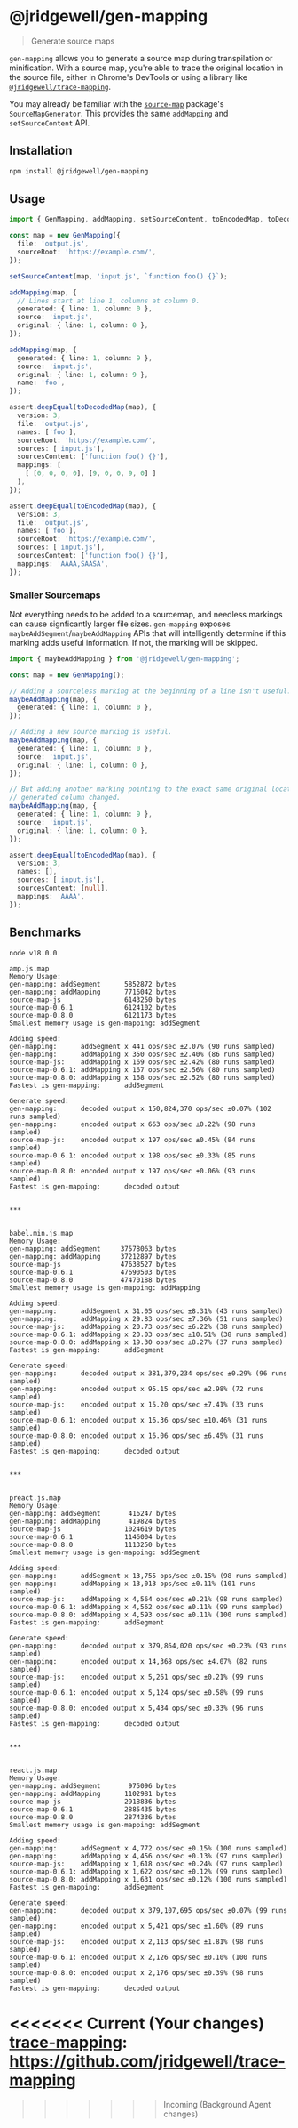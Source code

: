 # @jridgewell/gen-mapping

> Generate source maps

`gen-mapping` allows you to generate a source map during transpilation or minification.
With a source map, you're able to trace the original location in the source file, either in Chrome's
DevTools or using a library like [`@jridgewell/trace-mapping`][trace-mapping].

You may already be familiar with the [`source-map`][source-map] package's `SourceMapGenerator`. This
provides the same `addMapping` and `setSourceContent` API.

## Installation

```sh
npm install @jridgewell/gen-mapping
```

## Usage

```typescript
import { GenMapping, addMapping, setSourceContent, toEncodedMap, toDecodedMap } from '@jridgewell/gen-mapping';

const map = new GenMapping({
  file: 'output.js',
  sourceRoot: 'https://example.com/',
});

setSourceContent(map, 'input.js', `function foo() {}`);

addMapping(map, {
  // Lines start at line 1, columns at column 0.
  generated: { line: 1, column: 0 },
  source: 'input.js',
  original: { line: 1, column: 0 },
});

addMapping(map, {
  generated: { line: 1, column: 9 },
  source: 'input.js',
  original: { line: 1, column: 9 },
  name: 'foo',
});

assert.deepEqual(toDecodedMap(map), {
  version: 3,
  file: 'output.js',
  names: ['foo'],
  sourceRoot: 'https://example.com/',
  sources: ['input.js'],
  sourcesContent: ['function foo() {}'],
  mappings: [
    [ [0, 0, 0, 0], [9, 0, 0, 9, 0] ]
  ],
});

assert.deepEqual(toEncodedMap(map), {
  version: 3,
  file: 'output.js',
  names: ['foo'],
  sourceRoot: 'https://example.com/',
  sources: ['input.js'],
  sourcesContent: ['function foo() {}'],
  mappings: 'AAAA,SAASA',
});
```

### Smaller Sourcemaps

Not everything needs to be added to a sourcemap, and needless markings can cause signficantly
larger file sizes. `gen-mapping` exposes `maybeAddSegment`/`maybeAddMapping` APIs that will
intelligently determine if this marking adds useful information. If not, the marking will be
skipped.

```typescript
import { maybeAddMapping } from '@jridgewell/gen-mapping';

const map = new GenMapping();

// Adding a sourceless marking at the beginning of a line isn't useful.
maybeAddMapping(map, {
  generated: { line: 1, column: 0 },
});

// Adding a new source marking is useful.
maybeAddMapping(map, {
  generated: { line: 1, column: 0 },
  source: 'input.js',
  original: { line: 1, column: 0 },
});

// But adding another marking pointing to the exact same original location isn't, even if the
// generated column changed.
maybeAddMapping(map, {
  generated: { line: 1, column: 9 },
  source: 'input.js',
  original: { line: 1, column: 0 },
});

assert.deepEqual(toEncodedMap(map), {
  version: 3,
  names: [],
  sources: ['input.js'],
  sourcesContent: [null],
  mappings: 'AAAA',
});
```

## Benchmarks

```
node v18.0.0

amp.js.map
Memory Usage:
gen-mapping: addSegment      5852872 bytes
gen-mapping: addMapping      7716042 bytes
source-map-js                6143250 bytes
source-map-0.6.1             6124102 bytes
source-map-0.8.0             6121173 bytes
Smallest memory usage is gen-mapping: addSegment

Adding speed:
gen-mapping:      addSegment x 441 ops/sec ±2.07% (90 runs sampled)
gen-mapping:      addMapping x 350 ops/sec ±2.40% (86 runs sampled)
source-map-js:    addMapping x 169 ops/sec ±2.42% (80 runs sampled)
source-map-0.6.1: addMapping x 167 ops/sec ±2.56% (80 runs sampled)
source-map-0.8.0: addMapping x 168 ops/sec ±2.52% (80 runs sampled)
Fastest is gen-mapping:      addSegment

Generate speed:
gen-mapping:      decoded output x 150,824,370 ops/sec ±0.07% (102 runs sampled)
gen-mapping:      encoded output x 663 ops/sec ±0.22% (98 runs sampled)
source-map-js:    encoded output x 197 ops/sec ±0.45% (84 runs sampled)
source-map-0.6.1: encoded output x 198 ops/sec ±0.33% (85 runs sampled)
source-map-0.8.0: encoded output x 197 ops/sec ±0.06% (93 runs sampled)
Fastest is gen-mapping:      decoded output


***


babel.min.js.map
Memory Usage:
gen-mapping: addSegment     37578063 bytes
gen-mapping: addMapping     37212897 bytes
source-map-js               47638527 bytes
source-map-0.6.1            47690503 bytes
source-map-0.8.0            47470188 bytes
Smallest memory usage is gen-mapping: addMapping

Adding speed:
gen-mapping:      addSegment x 31.05 ops/sec ±8.31% (43 runs sampled)
gen-mapping:      addMapping x 29.83 ops/sec ±7.36% (51 runs sampled)
source-map-js:    addMapping x 20.73 ops/sec ±6.22% (38 runs sampled)
source-map-0.6.1: addMapping x 20.03 ops/sec ±10.51% (38 runs sampled)
source-map-0.8.0: addMapping x 19.30 ops/sec ±8.27% (37 runs sampled)
Fastest is gen-mapping:      addSegment

Generate speed:
gen-mapping:      decoded output x 381,379,234 ops/sec ±0.29% (96 runs sampled)
gen-mapping:      encoded output x 95.15 ops/sec ±2.98% (72 runs sampled)
source-map-js:    encoded output x 15.20 ops/sec ±7.41% (33 runs sampled)
source-map-0.6.1: encoded output x 16.36 ops/sec ±10.46% (31 runs sampled)
source-map-0.8.0: encoded output x 16.06 ops/sec ±6.45% (31 runs sampled)
Fastest is gen-mapping:      decoded output


***


preact.js.map
Memory Usage:
gen-mapping: addSegment       416247 bytes
gen-mapping: addMapping       419824 bytes
source-map-js                1024619 bytes
source-map-0.6.1             1146004 bytes
source-map-0.8.0             1113250 bytes
Smallest memory usage is gen-mapping: addSegment

Adding speed:
gen-mapping:      addSegment x 13,755 ops/sec ±0.15% (98 runs sampled)
gen-mapping:      addMapping x 13,013 ops/sec ±0.11% (101 runs sampled)
source-map-js:    addMapping x 4,564 ops/sec ±0.21% (98 runs sampled)
source-map-0.6.1: addMapping x 4,562 ops/sec ±0.11% (99 runs sampled)
source-map-0.8.0: addMapping x 4,593 ops/sec ±0.11% (100 runs sampled)
Fastest is gen-mapping:      addSegment

Generate speed:
gen-mapping:      decoded output x 379,864,020 ops/sec ±0.23% (93 runs sampled)
gen-mapping:      encoded output x 14,368 ops/sec ±4.07% (82 runs sampled)
source-map-js:    encoded output x 5,261 ops/sec ±0.21% (99 runs sampled)
source-map-0.6.1: encoded output x 5,124 ops/sec ±0.58% (99 runs sampled)
source-map-0.8.0: encoded output x 5,434 ops/sec ±0.33% (96 runs sampled)
Fastest is gen-mapping:      decoded output


***


react.js.map
Memory Usage:
gen-mapping: addSegment       975096 bytes
gen-mapping: addMapping      1102981 bytes
source-map-js                2918836 bytes
source-map-0.6.1             2885435 bytes
source-map-0.8.0             2874336 bytes
Smallest memory usage is gen-mapping: addSegment

Adding speed:
gen-mapping:      addSegment x 4,772 ops/sec ±0.15% (100 runs sampled)
gen-mapping:      addMapping x 4,456 ops/sec ±0.13% (97 runs sampled)
source-map-js:    addMapping x 1,618 ops/sec ±0.24% (97 runs sampled)
source-map-0.6.1: addMapping x 1,622 ops/sec ±0.12% (99 runs sampled)
source-map-0.8.0: addMapping x 1,631 ops/sec ±0.12% (100 runs sampled)
Fastest is gen-mapping:      addSegment

Generate speed:
gen-mapping:      decoded output x 379,107,695 ops/sec ±0.07% (99 runs sampled)
gen-mapping:      encoded output x 5,421 ops/sec ±1.60% (89 runs sampled)
source-map-js:    encoded output x 2,113 ops/sec ±1.81% (98 runs sampled)
source-map-0.6.1: encoded output x 2,126 ops/sec ±0.10% (100 runs sampled)
source-map-0.8.0: encoded output x 2,176 ops/sec ±0.39% (98 runs sampled)
Fastest is gen-mapping:      decoded output
```

[source-map]: https://www.npmjs.com/package/source-map
<<<<<<< Current (Your changes)
[trace-mapping]: https://github.com/jridgewell/trace-mapping
=======
[trace-mapping]: https://github.com/jridgewell/sourcemaps/tree/main/packages/trace-mapping
>>>>>>> Incoming (Background Agent changes)
